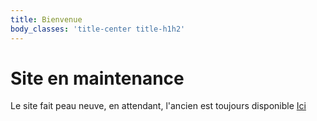 ```yaml
---
title: Bienvenue
body_classes: 'title-center title-h1h2'
---
```


# Site en maintenance

Le site fait peau neuve, en attendant, l'ancien est toujours disponible [Ici](https://profcollet.github.io/Cours/)